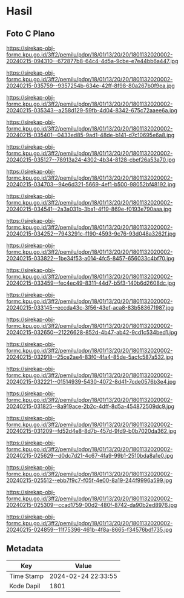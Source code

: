 # Hasil

## Foto C Plano

https://sirekap-obj-formc.kpu.go.id/3ff2/pemilu/pdpr/18/01/13/20/20/1801132020002-20240215-094310--672877b8-64c4-4d5a-9cbe-e7e44bb6a447.jpg

https://sirekap-obj-formc.kpu.go.id/3ff2/pemilu/pdpr/18/01/13/20/20/1801132020002-20240215-035759--9357254b-634e-42ff-8f98-80a267b0f9ea.jpg

https://sirekap-obj-formc.kpu.go.id/3ff2/pemilu/pdpr/18/01/13/20/20/1801132020002-20240215-035343--a258d129-59fb-4d04-8342-675c72aaee6a.jpg

https://sirekap-obj-formc.kpu.go.id/3ff2/pemilu/pdpr/18/01/13/20/20/1801132020002-20240215-035401--0433ed85-9ad1-48de-b141-d7c10695e6a8.jpg

https://sirekap-obj-formc.kpu.go.id/3ff2/pemilu/pdpr/18/01/13/20/20/1801132020002-20240215-035127--78913a24-4302-4b34-8128-cbef26a53a70.jpg

https://sirekap-obj-formc.kpu.go.id/3ff2/pemilu/pdpr/18/01/13/20/20/1801132020002-20240215-034703--94e6d321-5669-4ef1-b500-98052bf48192.jpg

https://sirekap-obj-formc.kpu.go.id/3ff2/pemilu/pdpr/18/01/13/20/20/1801132020002-20240215-034541--2a3a031b-3ba1-4f19-869e-f0193e790aaa.jpg

https://sirekap-obj-formc.kpu.go.id/3ff2/pemilu/pdpr/18/01/13/20/20/1801132020002-20240215-034252--7943291c-f190-4593-9c76-93d048a3262f.jpg

https://sirekap-obj-formc.kpu.go.id/3ff2/pemilu/pdpr/18/01/13/20/20/1801132020002-20240215-033822--1be34f53-a014-4fc5-8457-656033c4bf70.jpg

https://sirekap-obj-formc.kpu.go.id/3ff2/pemilu/pdpr/18/01/13/20/20/1801132020002-20240215-033459--fec4ec49-8311-44d7-b5f3-140b6d2608dc.jpg

https://sirekap-obj-formc.kpu.go.id/3ff2/pemilu/pdpr/18/01/13/20/20/1801132020002-20240215-033145--eccda43c-3f56-43ef-aca8-83b583671987.jpg

https://sirekap-obj-formc.kpu.go.id/3ff2/pemilu/pdpr/18/01/13/20/20/1801132020002-20240215-032650--21226628-852d-4b47-ab42-9cd1c534bed1.jpg

https://sirekap-obj-formc.kpu.go.id/3ff2/pemilu/pdpr/18/01/13/20/20/1801132020002-20240215-032918--25ce2ae4-83f0-4fa4-85de-5acfc587a532.jpg

https://sirekap-obj-formc.kpu.go.id/3ff2/pemilu/pdpr/18/01/13/20/20/1801132020002-20240215-032221--01514939-5430-4072-8d41-7cde0576b3e4.jpg

https://sirekap-obj-formc.kpu.go.id/3ff2/pemilu/pdpr/18/01/13/20/20/1801132020002-20240215-031825--8a919ace-2b2c-4dff-8d5a-454872509dc9.jpg

https://sirekap-obj-formc.kpu.go.id/3ff2/pemilu/pdpr/18/01/13/20/20/1801132020002-20240215-031209--fd52d4e8-8d7b-457d-9fd9-b0b7020da362.jpg

https://sirekap-obj-formc.kpu.go.id/3ff2/pemilu/pdpr/18/01/13/20/20/1801132020002-20240215-025629--d0dc7d21-4c67-4fa9-99b1-2510bda8a1e0.jpg

https://sirekap-obj-formc.kpu.go.id/3ff2/pemilu/pdpr/18/01/13/20/20/1801132020002-20240215-025512--ebb7f9c7-f05f-4e00-8a19-244f9996a599.jpg

https://sirekap-obj-formc.kpu.go.id/3ff2/pemilu/pdpr/18/01/13/20/20/1801132020002-20240215-025309--ccad1759-00d2-480f-8742-da90b2ed8976.jpg

https://sirekap-obj-formc.kpu.go.id/3ff2/pemilu/pdpr/18/01/13/20/20/1801132020002-20240215-024859--11f75396-461b-4f8a-8665-f34576bd1735.jpg


## Metadata

| Key        | Value               |
| ---------- | ------------------- |
| Time Stamp | 2024-02-24 22:33:55 |
| Kode Dapil | 1801                |



